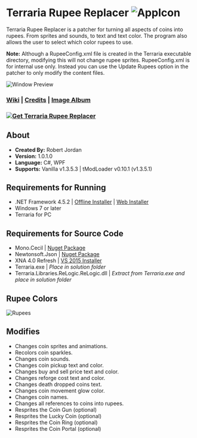 # Terraria Rupee Replacer ![AppIcon](http://i.imgur.com/RmM4SEj.png)
Terraria Rupee Replacer is a patcher for turning all aspects of coins into rupees. From sprites and sounds, to text and text color. The program also allows the user to select which color rupees to use.

**Note:** Although a RupeeConfig.xml file is created in the Terraria executable directory, modifying this will not change rupee sprites. RupeeConfig.xml is for internal use only. Instead you can use the Update Rupees option in the patcher to only modify the content files.

![Window Preview](https://i.imgur.com/BaNpEDJ.png)

### [Wiki](https://github.com/trigger-death/TerrariaRupeeReplacer/wiki) | [Credits](https://github.com/trigger-death/TerrariaRupeeReplacer/wiki/Credits) | [Image Album](http://imgur.com/a/4LfHT)

### [![Get Terraria Rupee Replacer](http://i.imgur.com/h7h8ES2.png)](https://github.com/trigger-death/TerrariaRupeeReplacer/releases/tag/1.0.1.0)

## About

* **Created By:** Robert Jordan
* **Version:** 1.0.1.0
* **Language:** C#, WPF
* **Supports:** Vanilla v1.3.5.3 | tModLoader v0.10.1 (v1.3.5.1)

## Requirements for Running
* .NET Framework 4.5.2 | [Offline Installer](https://www.microsoft.com/en-us/download/details.aspx?id=42642) | [Web Installer](https://www.microsoft.com/en-us/download/details.aspx?id=42643)
* Windows 7 or later
* Terraria for PC

## Requirements for Source Code
* Mono.Cecil | [Nuget Package](https://www.nuget.org/packages/Mono.Cecil/)
* Newtonsoft.Json | [Nuget Package](https://www.nuget.org/packages/Newtonsoft.Json/)
* XNA 4.0 Refresh | [VS 2015 Installer](https://mxa.codeplex.com/releases/view/618279)
* Terraria.exe | *Place in solution folder*
* Terraria.Libraries.ReLogic.ReLogic.dll | *Extract from Terraria.exe and place in solution folder*

## Rupee Colors

![Rupees](http://i.imgur.com/iKEQ5Uf.png)

## Modifies
* Changes coin sprites and animations.
* Recolors coin sparkles.
* Changes coin sounds.
* Changes coin pickup text and color.
* Changes buy and sell price text and color.
* Changes reforge cost text and color.
* Changes death dropped coins text.
* Changes coin movement glow color.
* Changes coin names.
* Changes all references to coins into rupees.
* Resprites the Coin Gun (optional)
* Resprites the Lucky Coin (optional)
* Resprites the Coin Ring (optional)
* Resprites the Coin Portal (optional)
